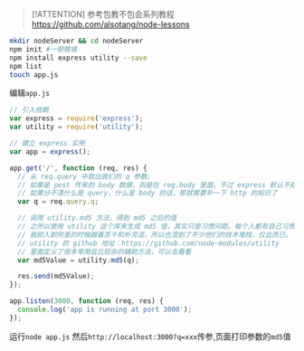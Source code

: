 > [!ATTENTION] 参考包教不包会系列教程
> https://github.com/alsotang/node-lessons

```bash
mkdir nodeServer && cd nodeServer
npm init #一顿瞎填
npm install express utility --save
npm list
touch app.js
```

编辑`app.js`

```js
// 引入依赖
var express = require('express');
var utility = require('utility');

// 建立 express 实例
var app = express();

app.get('/', function (req, res) {
  // 从 req.query 中取出我们的 q 参数。
  // 如果是 post 传来的 body 数据，则是在 req.body 里面，不过 express 默认不处理 body 中的信息，需要引入 https://github.com/expressjs/body-parser 这个中间件才会处理，这个后面会讲到。
  // 如果分不清什么是 query，什么是 body 的话，那就需要补一下 http 的知识了
  var q = req.query.q;

  // 调用 utility.md5 方法，得到 md5 之后的值
  // 之所以使用 utility 这个库来生成 md5 值，其实只是习惯问题。每个人都有自己习惯的技术堆栈，
  // 我刚入职阿里的时候跟着苏千和朴灵混，所以也混到了不少他们的技术堆栈，仅此而已。
  // utility 的 github 地址：https://github.com/node-modules/utility
  // 里面定义了很多常用且比较杂的辅助方法，可以去看看
  var md5Value = utility.md5(q);

  res.send(md5Value);
});

app.listen(3000, function (req, res) {
  console.log('app is running at port 3000');
});

```
运行`node app.js` 然后`http://localhost:3000?q=xxx`传参,页面打印参数的`md5`值